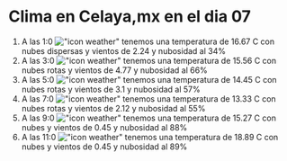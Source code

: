 # Clima en Celaya,mx en el dia 07

1. A las 1:0 !["icon weather"](http://openweathermap.org/img/w/03n.png) tenemos una temperatura de 16.67 C con nubes dispersas y  vientos de 2.24 y nubosidad al 34%
1. A las 3:0 !["icon weather"](http://openweathermap.org/img/w/04n.png) tenemos una temperatura de 15.56 C con nubes rotas y  vientos de 4.77 y nubosidad al 66%
1. A las 5:0 !["icon weather"](http://openweathermap.org/img/w/04n.png) tenemos una temperatura de 14.45 C con nubes rotas y  vientos de 3.1 y nubosidad al 57%
1. A las 7:0 !["icon weather"](http://openweathermap.org/img/w/04n.png) tenemos una temperatura de 13.33 C con nubes rotas y  vientos de 2.12 y nubosidad al 55%
1. A las 9:0 !["icon weather"](http://openweathermap.org/img/w/04d.png) tenemos una temperatura de 15.27 C con nubes y  vientos de 0.45 y nubosidad al 88%
1. A las 11:0 !["icon weather"](http://openweathermap.org/img/w/04d.png) tenemos una temperatura de 18.89 C con nubes y  vientos de 0.45 y nubosidad al 89%
